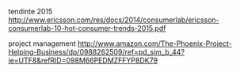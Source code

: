 tendinte 2015
http://www.ericsson.com/res/docs/2014/consumerlab/ericsson-consumerlab-10-hot-consumer-trends-2015.pdf

project management
http://www.amazon.com/The-Phoenix-Project-Helping-Business/dp/0988262509/ref=pd_sim_b_44?ie=UTF8&refRID=098M66PEDMZFFYP8DK79
